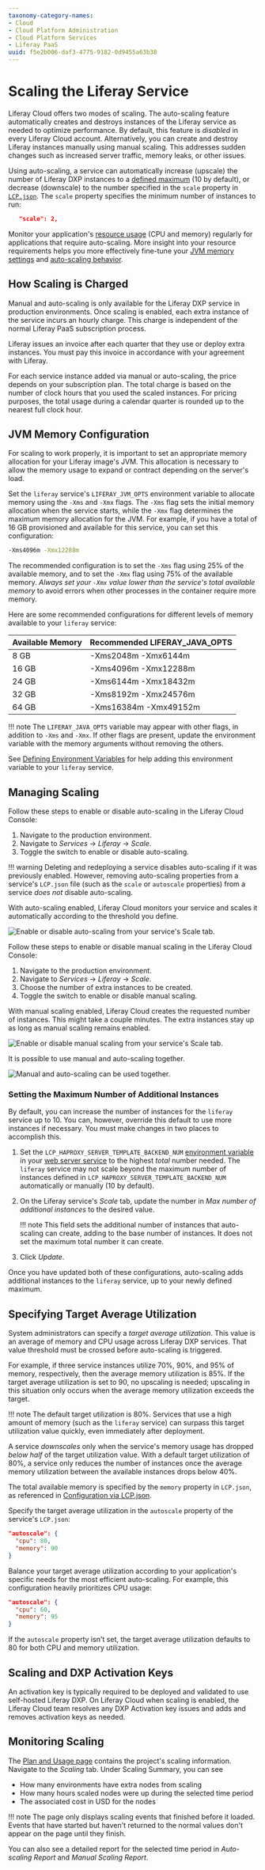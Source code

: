 ```yaml
---
taxonomy-category-names:
- Cloud
- Cloud Platform Administration
- Cloud Platform Services
- Liferay PaaS
uuid: f5e2b006-daf3-4775-9182-0d9455a63b38
---
```

# Scaling the Liferay Service

Liferay Cloud offers two modes of scaling. The auto-scaling feature automatically creates and destroys instances of the Liferay service as needed to optimize performance. By default, this feature is *disabled* in every Liferay Cloud account. Alternatively, you can create and destroy Liferay instances manually using manual scaling. This addresses sudden changes such as increased server traffic, memory leaks, or other issues.

Using auto-scaling, a service can automatically increase (upscale) the number of Liferay DXP instances to a [defined maximum](#setting-the-maximum-number-of-additional-instances) (10 by default), or decrease (downscale) to the number specified in the `scale` property in [`LCP.json`](../reference/configuration-via-lcp-json.md). The `scale` property specifies the minimum number of instances to run:

```json
   "scale": 2,
```

Monitor your application's [resource usage](./quotas-and-resource-usage.md) (CPU and memory) regularly for applications that require auto-scaling. More insight into your resource requirements helps you more effectively fine-tune your [JVM memory settings](#jvm-memory-configuration) and [auto-scaling behavior](#specifying-target-average-utilization).

## How Scaling is Charged

Manual and auto-scaling is only available for the Liferay DXP service in production environments. Once scaling is enabled, each extra instance of the service incurs an hourly charge. This charge is independent of the normal Liferay PaaS subscription process.

Liferay issues an invoice after each quarter that they use or deploy extra instances. You must pay this invoice in accordance with your agreement with Liferay.

For each service instance added via manual or auto-scaling, the price depends on your subscription plan. The total charge is based on the number of clock hours that you used the scaled instances. For pricing purposes, the total usage during a calendar quarter is rounded up to the nearest full clock hour.

## JVM Memory Configuration

For scaling to work properly, it is important to set an appropriate memory allocation for your Liferay image's JVM. This allocation is necessary to allow the memory usage to expand or contract depending on the server's load.

Set the `liferay` service's `LIFERAY_JVM_OPTS` environment variable to allocate memory using the `-Xms` and `-Xmx` flags. The `-Xms` flag sets the initial memory allocation when the service starts, while the `-Xmx` flag determines the maximum memory allocation for the JVM. For example, if you have a total of 16 GB provisioned and available for this service, you can set this configuration:

```bash
-Xms4096m -Xmx12288m
```

The recommended configuration is to set the `-Xms` flag using 25% of the available memory, and to set the `-Xmx` flag using 75% of the available memory. *Always set your `-Xmx` value lower than the service's total available memory* to avoid errors when other processes in the container require more memory.

Here are some recommended configurations for different levels of memory available to your `liferay` service:

| **Available Memory** | **Recommended LIFERAY_JAVA_OPTS** |
| :------------------- | :-------------------------------- |
| 8 GB                 | -Xms2048m -Xmx6144m               |
| 16 GB                | -Xms4096m -Xmx12288m              |
| 24 GB                | -Xms6144m -Xmx18432m              |
| 32 GB                | -Xms8192m -Xmx24576m              |
| 64 GB                | -Xms16384m -Xmx49152m             |

!!! note
    The `LIFERAY_JAVA_OPTS` variable may appear with other flags, in addition to `-Xms` and `-Xmx`. If other flags are present, update the environment variable with the memory arguments without removing the others.

See [Defining Environment Variables](../reference/defining-environment-variables.md) for help adding this environment variable to your `liferay` service.

## Managing Scaling

Follow these steps to enable or disable auto-scaling in the Liferay Cloud Console:

1. Navigate to the production environment.
1. Navigate to *Services* &rarr; *Liferay* &rarr; *Scale*.
1. Toggle the switch to enable or disable auto-scaling.

!!! warning
    Deleting and redeploying a service disables auto-scaling if it was previously enabled. However, removing auto-scaling properties from a service's `LCP.json` file (such as the `scale` or `autoscale` properties) from a service *does not* disable auto-scaling.

With auto-scaling enabled, Liferay Cloud monitors your service and scales it automatically according to the threshold you define.

![Enable or disable auto-scaling from your service's Scale tab.](./scaling-the-liferay-service/images/01.png)

Follow these steps to enable or disable manual scaling in the Liferay Cloud Console:

1. Navigate to the production environment.
1. Navigate to *Services* &rarr; *Liferay* &rarr; *Scale*.
1. Choose the number of extra instances to be created.
1. Toggle the switch to enable or disable manual scaling.

With manual scaling enabled, Liferay Cloud creates the requested number of instances. This might take a couple minutes. The extra instances stay up as long as manual scaling remains enabled.

![Enable or disable manual scaling from your service's Scale tab.](./scaling-the-liferay-service/images/02.png)

It is possible to use manual and auto-scaling together.

![Manual and auto-scaling can be used together.](./scaling-the-liferay-service/images/03.png)

### Setting the Maximum Number of Additional Instances

By default, you can increase the number of instances for the `liferay` service up to 10. You can, however, override this default to use more instances if necessary. You must make changes in two places to accomplish this.

1. Set the `LCP_HAPROXY_SERVER_TEMPLATE_BACKEND_NUM` [environment variable](../reference/defining-environment-variables.md) in your [web server service](../platform-services/web-server-service.md) to the highest *total* number needed. The `liferay` service may not scale beyond the maximum number of instances defined in `LCP_HAPROXY_SERVER_TEMPLATE_BACKEND_NUM` automatically or manually (10 by default).

1. On the Liferay service's *Scale* tab, update the number in *Max number of additional instances* to the desired value.

   !!! note
       This field sets the additional number of instances that auto-scaling can create, adding to the base number of instances. It does not set the maximum total number it can create.

1. Click *Update*.

Once you have updated both of these configurations, auto-scaling adds additional instances to the `liferay` service, up to your newly defined maximum.

## Specifying Target Average Utilization

System administrators can specify a *target average utilization*. This value is an average of memory and CPU usage across Liferay DXP services. That value threshold must be crossed before auto-scaling is triggered.

For example, if three service instances utilize 70%, 90%, and 95% of memory, respectively, then the average memory utilization is 85%. If the target average utilization is set to 90, no upscaling is needed; upscaling in this situation only occurs when the average memory utilization exceeds the target.

!!! note
    The default target utilization is 80%. Services that use a high amount of memory (such as the `liferay` service) can surpass this target utilization value quickly, even immediately after deployment.

A service *downscales* only when the service's memory usage has dropped *below half* of the target utilization value. With a default target utilization of 80%, a service only reduces the number of instances once the average memory utilization between the available instances drops below 40%.

The total available memory is specified by the `memory` property in `LCP.json`, as referenced in [Configuration via LCP.json](../reference/configuration-via-lcp-json.md).

Specify the target average utilization in the `autoscale` property of the service's `LCP.json`:

```json
"autoscale": {
  "cpu": 80,
  "memory": 90
}
```

Balance your target average utilization according to your application's specific needs for the most efficient auto-scaling. For example, this configuration heavily prioritizes CPU usage:

```json
"autoscale": {
  "cpu": 60,
  "memory": 95
}
```

If the `autoscale` property isn't set, the target average utilization defaults to 80 for both CPU and memory utilization.

## Scaling and DXP Activation Keys

An activation key is typically required to be deployed and validated to use self-hosted Liferay DXP. On Liferay Cloud when scaling is enabled, the Liferay Cloud team resolves any DXP Activation key issues and adds and removes activation keys as needed.

## Monitoring Scaling

The [Plan and Usage page](./quotas-and-resource-usage.md) contains the project's scaling information. Navigate to the *Scaling* tab. Under Scaling Summary, you can see

- How many environments have extra nodes from scaling
- How many hours scaled nodes were up during the selected time period
- The associated cost in USD for the nodes

!!! note
    The page only displays scaling events that finished before it loaded. Events that have started but haven't returned to the normal values don't appear on the page until they finish.

You can also see a detailed report for the selected time period in *Auto-scaling Report* and *Manual Scaling Report*.
